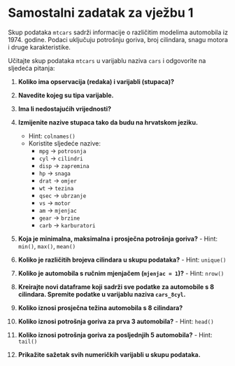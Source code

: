 <div class="body">

# Samostalni zadatak za vježbu 1

Skup podataka `mtcars` sadrži informacije o različitim modelima automobila iz 1974. godine. Podaci uključuju potrošnju goriva, broj cilindara, snagu motora i druge karakteristike.

Učitajte skup podataka `mtcars` u varijablu naziva `cars` i odgovorite na sljedeća pitanja:

1. **Koliko ima opservacija (redaka) i varijabli (stupaca)?**

2. **Navedite kojeg su tipa varijable.**

3. **Ima li nedostajućih vrijednosti?**

4. **Izmijenite nazive stupaca tako da budu na hrvatskom jeziku.**
    - Hint: `colnames()`
    - Koristite sljedeće nazive:
        - `mpg` → `potrosnja`
        - `cyl` → `cilindri`
        - `disp` → `zapremina`
        - `hp` → `snaga`
        - `drat` → `omjer`
        - `wt` → `tezina`
        - `qsec` → `ubrzanje`
        - `vs` → `motor`
        - `am` → `mjenjac`
        - `gear` → `brzine`
        - `carb` → `karburatori`

5. **Koja je minimalna, maksimalna i prosječna potrošnja goriva?** - Hint: `min()`, `max()`, `mean()`

6. **Koliko je različitih brojeva cilindara u skupu podataka?** - Hint: `unique()`

7. **Koliko je automobila s ručnim mjenjačem (`mjenjac = 1`)?** - Hint: `nrow()`

8. **Kreirajte novi dataframe koji sadrži sve podatke za automobile s 8 cilindara. Spremite podatke u varijablu naziva `cars_8cyl`.**

9. **Koliko iznosi prosječna težina automobila s 8 cilindara?**

10. **Koliko iznosi potrošnja goriva za prva 3 automobila?** - Hint: `head()`

11. **Koliko iznosi potrošnja goriva za posljednjih 5 automobila?** - Hint: `tail()`

12. **Prikažite sažetak svih numeričkih varijabli u skupu podataka.**

</div>